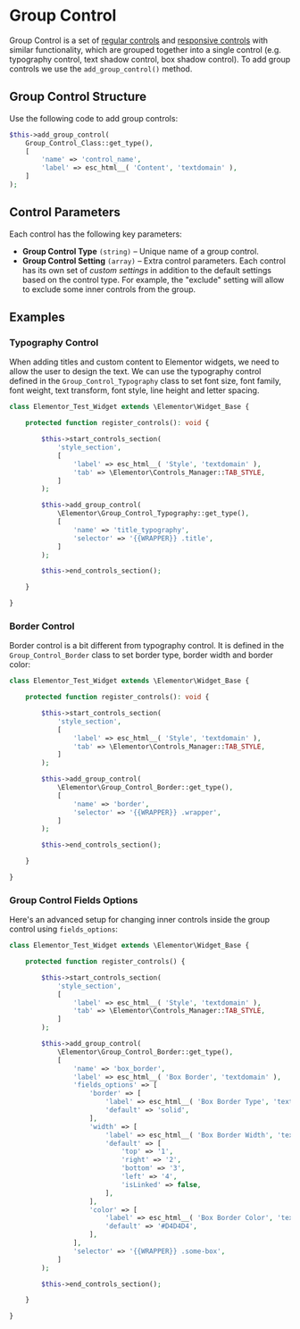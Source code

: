 # Group Control

<Badge type="tip" vertical="top" text="Elementor Core" /> <Badge type="warning" vertical="top" text="Basic" />

Group Control is a set of [regular controls](./regular-control/) and [responsive controls](./responsive-control/) with similar functionality, which are grouped together into a single control (e.g. typography control, text shadow control, box shadow control). To add group controls we use the `add_group_control()` method.

## Group Control Structure

Use the following code to add  group controls:

```php
$this->add_group_control(
	Group_Control_Class::get_type(),
	[
		'name' => 'control_name',
		'label' => esc_html__( 'Content', 'textdomain' ),
	]
);
```

## Control Parameters

Each control has the following key parameters:

* **Group Control Type** `(string)` – Unique name of a group control.
* **Group Control Setting** `(array)` – Extra control parameters. Each control has its own set of *custom settings* in addition to the default settings based on the control type. For example, the "exclude" setting will allow to exclude some inner controls from the group.

## Examples

### Typography Control

When adding titles and custom content to Elementor widgets, we need to allow the user to design the text. We can use the typography control defined in the `Group_Control_Typography` class to set font size, font family, font weight, text transform, font style, line height and letter spacing.

```php {13-19}
class Elementor_Test_Widget extends \Elementor\Widget_Base {

	protected function register_controls(): void {

		$this->start_controls_section(
			'style_section',
			[
				'label' => esc_html__( 'Style', 'textdomain' ),
				'tab' => \Elementor\Controls_Manager::TAB_STYLE,
			]
		);

		$this->add_group_control(
			\Elementor\Group_Control_Typography::get_type(),
			[
				'name' => 'title_typography',
				'selector' => '{{WRAPPER}} .title',
			]
		);

		$this->end_controls_section();

	}

}
```

### Border Control

Border control is a bit different from typography control. It is defined in the `Group_Control_Border` class to set border type, border width and border color:

```php {13-19}
class Elementor_Test_Widget extends \Elementor\Widget_Base {

	protected function register_controls(): void {

		$this->start_controls_section(
			'style_section',
			[
				'label' => esc_html__( 'Style', 'textdomain' ),
				'tab' => \Elementor\Controls_Manager::TAB_STYLE,
			]
		);

		$this->add_group_control(
			\Elementor\Group_Control_Border::get_type(),
			[
				'name' => 'border',
				'selector' => '{{WRAPPER}} .wrapper',
			]
		);

		$this->end_controls_section();

	}

}
```

### Group Control Fields Options

Here's an advanced setup for changing inner controls inside the group control using `fields_options`:

```php {13-40}
class Elementor_Test_Widget extends \Elementor\Widget_Base {

	protected function register_controls() {

		$this->start_controls_section(
			'style_section',
			[
				'label' => esc_html__( 'Style', 'textdomain' ),
				'tab' => \Elementor\Controls_Manager::TAB_STYLE,
			]
		);

		$this->add_group_control(
			\Elementor\Group_Control_Border::get_type(),
			[
				'name' => 'box_border',
				'label' => esc_html__( 'Box Border', 'textdomain' ),
				'fields_options' => [
					'border' => [
						'label' => esc_html__( 'Box Border Type', 'textdomain' ),
						'default' => 'solid',
					],
					'width' => [
						'label' => esc_html__( 'Box Border Width', 'textdomain' ),
						'default' => [
							'top' => '1',
							'right' => '2',
							'bottom' => '3',
							'left' => '4',
							'isLinked' => false,
						],
					],
					'color' => [
						'label' => esc_html__( 'Box Border Color', 'textdomain' ),
						'default' => '#D4D4D4',
					],
				],
				'selector' => '{{WRAPPER}} .some-box',
			]
		);

		$this->end_controls_section();

	}

}
```

